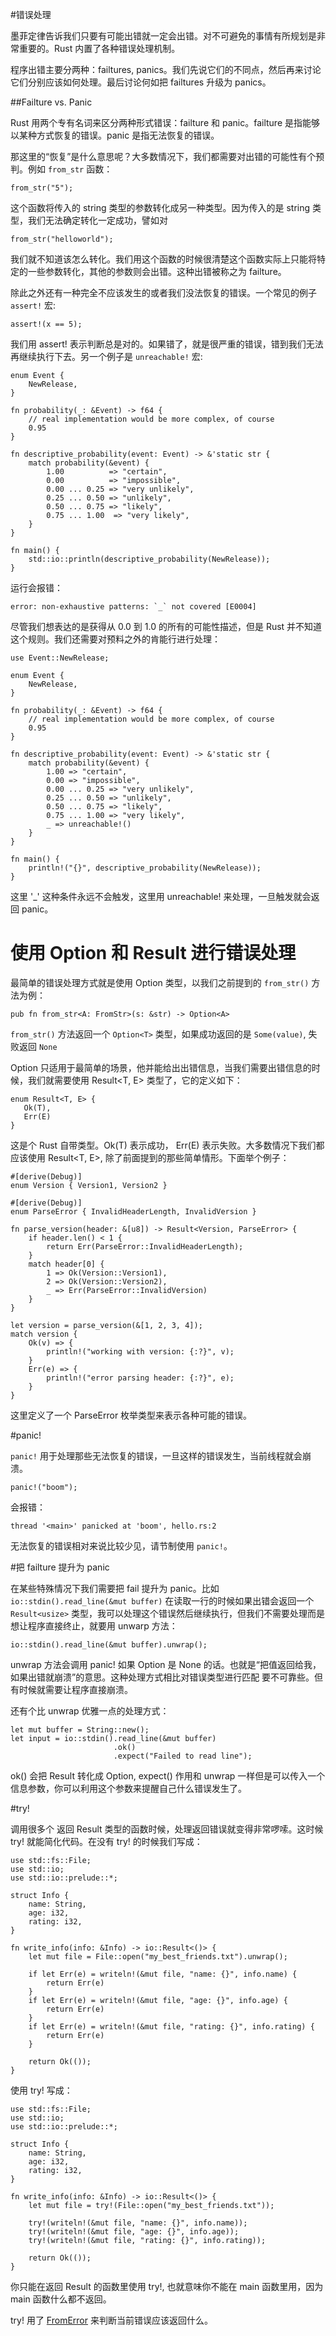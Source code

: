 #错误处理

墨菲定律告诉我们只要有可能出错就一定会出错。对不可避免的事情有所规划是非常重要的。Rust 内置了各种错误处理机制。

程序出错主要分两种：failtures, panics。我们先说它们的不同点，然后再来讨论它们分别应该如何处理。最后讨论何如把 failtures 升级为 panics。

##Failture vs. Panic

Rust 用两个专有名词来区分两种形式错误：failture 和 panic。failture 是指能够以某种方式恢复的错误。panic 是指无法恢复的错误。

那这里的“恢复”是什么意思呢？大多数情况下，我们都需要对出错的可能性有个预判。例如 `from_str` 函数：

	from_str("5");
	
这个函数将传入的 string 类型的参数转化成另一种类型。因为传入的是 string 类型，我们无法确定转化一定成功，譬如对

	from_str("helloworld");
	
我们就不知道该怎么转化。我们用这个函数的时候很清楚这个函数实际上只能将特定的一些参数转化，其他的参数则会出错。这种出错被称之为 failture。

除此之外还有一种完全不应该发生的或者我们没法恢复的错误。一个常见的例子 `assert!` 宏:

	assert!(x == 5);
	
我们用 assert! 表示判断总是对的。如果错了，就是很严重的错误，错到我们无法再继续执行下去。另一个例子是 `unreachable!` 宏:

    enum Event {
        NewRelease,
    }

    fn probability(_: &Event) -> f64 {
        // real implementation would be more complex, of course
        0.95
    }

    fn descriptive_probability(event: Event) -> &'static str {
        match probability(&event) {
            1.00          => "certain",
            0.00          => "impossible",
            0.00 ... 0.25 => "very unlikely",
            0.25 ... 0.50 => "unlikely",
            0.50 ... 0.75 => "likely",
            0.75 ... 1.00  => "very likely",
        }
    }

    fn main() {
        std::io::println(descriptive_probability(NewRelease));
    }

运行会报错：

	error: non-exhaustive patterns: `_` not covered [E0004]

尽管我们想表达的是获得从 0.0 到 1.0 的所有的可能性描述，但是 Rust 并不知道这个规则。我们还需要对预料之外的肯能行进行处理：

    use Event::NewRelease;

    enum Event {
        NewRelease,
    }

    fn probability(_: &Event) -> f64 {
        // real implementation would be more complex, of course
        0.95
    }

    fn descriptive_probability(event: Event) -> &'static str {
        match probability(&event) {
            1.00 => "certain",
            0.00 => "impossible",
            0.00 ... 0.25 => "very unlikely",
            0.25 ... 0.50 => "unlikely",
            0.50 ... 0.75 => "likely",
            0.75 ... 1.00 => "very likely",
            _ => unreachable!()
        }
    }

    fn main() {
        println!("{}", descriptive_probability(NewRelease));
    }

这里 '_' 这种条件永远不会触发，这里用 unreachable! 来处理，一旦触发就会返回 panic。

# 使用 Option 和 Result 进行错误处理

最简单的错误处理方式就是使用 Option<T> 类型，以我们之前提到的 `from_str()` 方法为例：

    pub fn from_str<A: FromStr>(s: &str) -> Option<A>

`from_str()` 方法返回一个 `Option<T>` 类型，如果成功返回的是 `Some(value)`, 失败返回 `None`

Option<T> 只适用于最简单的场景，他并能给出出错信息，当我们需要出错信息的时候，我们就需要使用 Result<T, E> 类型了，它的定义如下：

    enum Result<T, E> {
       Ok(T),
       Err(E)
    }

这是个 Rust 自带类型。Ok(T) 表示成功， Err(E) 表示失败。大多数情况下我们都应该使用 Result<T, E>, 除了前面提到的那些简单情形。下面举个例子：

    #[derive(Debug)]
    enum Version { Version1, Version2 }

    #[derive(Debug)]
    enum ParseError { InvalidHeaderLength, InvalidVersion }

    fn parse_version(header: &[u8]) -> Result<Version, ParseError> {
        if header.len() < 1 {
            return Err(ParseError::InvalidHeaderLength);
        }
        match header[0] {
            1 => Ok(Version::Version1),
            2 => Ok(Version::Version2),
            _ => Err(ParseError::InvalidVersion)
        }
    }

    let version = parse_version(&[1, 2, 3, 4]);
    match version {
        Ok(v) => {
            println!("working with version: {:?}", v);
        }
        Err(e) => {
            println!("error parsing header: {:?}", e);
        }
    }

这里定义了一个 ParseError 枚举类型来表示各种可能的错误。

#panic!

`panic!` 用于处理那些无法恢复的错误，一旦这样的错误发生，当前线程就会崩溃。

    panic!("boom");

会报错：

    thread '<main>' panicked at 'boom', hello.rs:2

无法恢复的错误相对来说比较少见，请节制使用 `panic!`。

#把 failture 提升为 panic

在某些特殊情况下我们需要把 fail 提升为 panic。比如 `io::stdin().read_line(&mut buffer)` 在读取一行的时候如果出错会返回一个 `Result<usize>` 类型，我可以处理这个错误然后继续执行，但我们不需要处理而是想让程序直接终止，就要用 unwarp 方法：

    io::stdin().read_line(&mut buffer).unwrap();

unwrap 方法会调用 panic! 如果 Option 是 None 的话。也就是“把值返回给我，如果出错就崩溃”的意思。这种处理方式相比对错误类型进行匹配 要不可靠些。但有时候就需要让程序直接崩溃。

还有个比 unwrap 优雅一点的处理方式：

    let mut buffer = String::new();
    let input = io::stdin().read_line(&mut buffer)
                           .ok()
                           .expect("Failed to read line");

ok() 会把 Result 转化成 Option, expect() 作用和 unwrap 一样但是可以传入一个信息参数，你可以利用这个参数来提醒自己什么错误发生了。

#try!

调用很多个 返回 Result 类型的函数时候，处理返回错误就变得非常啰嗦。这时候 try! 就能简化代码。在没有 try! 的时候我们写成：

    use std::fs::File;
    use std::io;
    use std::io::prelude::*;

    struct Info {
        name: String,
        age: i32,
        rating: i32,
    }

    fn write_info(info: &Info) -> io::Result<()> {
        let mut file = File::open("my_best_friends.txt").unwrap();

        if let Err(e) = writeln!(&mut file, "name: {}", info.name) {
            return Err(e)
        }
        if let Err(e) = writeln!(&mut file, "age: {}", info.age) {
            return Err(e)
        }
        if let Err(e) = writeln!(&mut file, "rating: {}", info.rating) {
            return Err(e)
        }

        return Ok(());
    }

使用 try! 写成：

    use std::fs::File;
    use std::io;
    use std::io::prelude::*;

    struct Info {
        name: String,
        age: i32,
        rating: i32,
    }

    fn write_info(info: &Info) -> io::Result<()> {
        let mut file = try!(File::open("my_best_friends.txt"));

        try!(writeln!(&mut file, "name: {}", info.name));
        try!(writeln!(&mut file, "age: {}", info.age));
        try!(writeln!(&mut file, "rating: {}", info.rating));

        return Ok(());
    }

你只能在返回 Result 的函数里使用 try!, 也就意味你不能在 main 函数里用，因为 main 函数什么都不返回。

try! 用了 [FromError](http://doc.rust-lang.org/1.0.0-beta/std/error/#the-fromerror-trait) 来判断当前错误应该返回什么。